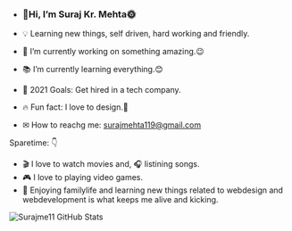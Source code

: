 - ### 👋Hi, I’m Suraj Kr. Mehta🌞

- 💡 Learning new things, self driven, hard working and friendly.
- 🔭 I’m currently working on something amazing.😉
- 📚 I’m currently learning everything.😊
- 🎯 2021 Goals: Get hired in a tech company.
- 🔥 Fun fact: I love to design.🌈 
- ✉ How to reachg me: surajmehta119@gmail.com


Sparetime: 👇
- 🎬 I love to watch movies and, 🎧 listining songs.
- 🎮 I love to playing video games.
- 🌷 Enjoying familylife and learning new things related to webdesign and webdevelopment is what keeps me alive and kicking.

<img align="left" alt="Surajme11 GitHub Stats" src="https://github-readme-stats.vercel.app/api?username=Surajme11&show_icons=true&hide_border=true" />
